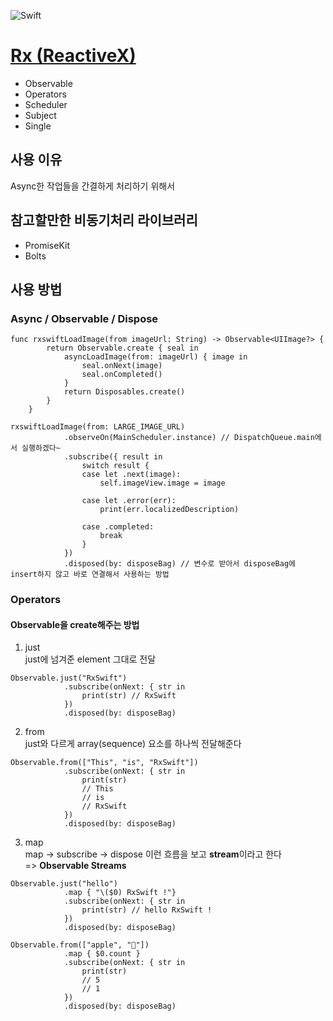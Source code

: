 ![Swift](https://img.shields.io/static/v1?label=&message=Swift&color=E45530&logo=swift&logoColor=FFFFFF)

# [Rx (ReactiveX)](http://reactivex.io/documentation/ko/observable.html)
- Observable
- Operators
- Scheduler
- Subject
- Single

## 사용 이유
Async한 작업들을 간결하게 처리하기 위해서

## 참고할만한 비동기처리 라이브러리
- PromiseKit
- Bolts

## 사용 방법
### Async / Observable / Dispose
```
func rxswiftLoadImage(from imageUrl: String) -> Observable<UIImage?> {
        return Observable.create { seal in
            asyncLoadImage(from: imageUrl) { image in
                seal.onNext(image)
                seal.onCompleted()
            }
            return Disposables.create()
        }
    }
```
```
rxswiftLoadImage(from: LARGE_IMAGE_URL)
            .observeOn(MainScheduler.instance) // DispatchQueue.main에서 실행하겠다~
            .subscribe({ result in
                switch result {
                case let .next(image):
                    self.imageView.image = image
                    
                case let .error(err):
                    print(err.localizedDescription)
                    
                case .completed:
                    break
                }
            })
            .disposed(by: disposeBag) // 변수로 받아서 disposeBag에 insert하지 않고 바로 연결해서 사용하는 방법
```

### Operators
#### Observable을 create해주는 방법
1. just  
just에 넘겨준 element 그대로 전달
```
Observable.just("RxSwift")
            .subscribe(onNext: { str in
                print(str) // RxSwift
            })
            .disposed(by: disposeBag)
```
2. from  
just와 다르게 array(sequence) 요소를 하나씩 전달해준다
```
Observable.from(["This", "is", "RxSwift"])
            .subscribe(onNext: { str in
                print(str)
                // This
                // is
                // RxSwift
            })
            .disposed(by: disposeBag)
```

3. map  
map -> subscribe -> dispose 이런 흐름을 보고 **stream**이라고 한다  
=> **Observable Streams**
```
Observable.just("hello")
            .map { "\($0) RxSwift !"}
            .subscribe(onNext: { str in
                print(str) // hello RxSwift !
            })
            .disposed(by: disposeBag)
```
```
Observable.from(["apple", "🍎"])
            .map { $0.count }
            .subscribe(onNext: { str in
                print(str)
                // 5
                // 1
            })
            .disposed(by: disposeBag)
```
